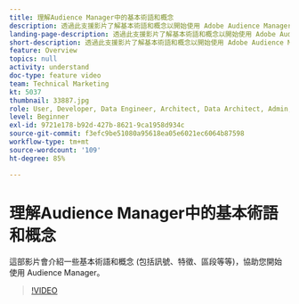 ```yaml
---
title: 理解Audience Manager中的基本術語和概念
description: 透過此支援影片了解基本術語和概念以開始使用 Adobe Audience Manager，包括訊號、特徵、客戶細分等。
landing-page-description: 透過此支援影片了解基本術語和概念以開始使用 Adobe Audience Manager，包括訊號、特徵、客戶細分等。
short-description: 透過此支援影片了解基本術語和概念以開始使用 Adobe Audience Manager，包括訊號、特徵、客戶細分等。
feature: Overview
topics: null
activity: understand
doc-type: feature video
team: Technical Marketing
kt: 5037
thumbnail: 33887.jpg
role: User, Developer, Data Engineer, Architect, Data Architect, Admin, Leader
level: Beginner
exl-id: 9721e178-b92d-427b-8621-9ca1958d934c
source-git-commit: f3efc9be51080a95618ea05e6021ec6064b87598
workflow-type: tm+mt
source-wordcount: '109'
ht-degree: 85%

---
```


# 理解Audience Manager中的基本術語和概念

這部影片會介紹一些基本術語和概念 (包括訊號、特徵、區段等等)，協助您開始使用 Audience Manager。

>[!VIDEO](https://video.tv.adobe.com/v/33887/?quality=12)
